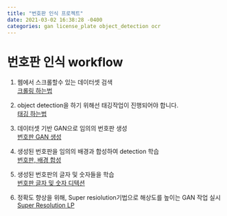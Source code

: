 ```yaml
---
title: "번호판 인식 프로젝트"
date: 2021-03-02 16:38:28 -0400
categories: gan license_plate object_detection ocr
---
```


# 번호판 인식 workflow

1. 웹에서 스크롤할수 있는 데이터셋 검색    
[크롤링 하는법](https://github.com/gyupro/Image-Downloader)

2. object detection을 하기 위해선 태깅작업이 진행되어야 합니다.   
[태깅 하는법](https://github.com/gyupro/labelImg)

3. 데이터셋 기반 GAN으로 임의의 번호판 생성   
[번호판 GAN 생성](https://github.com/junyanz/pytorch-CycleGAN-and-pix2pix)

4. 생성된 번호판을 임의의 배경과 합성하여 detection 학습   
[번호판, 배경 합성](https://github.com/conradry/copy-paste-aug)

5. 생성된 번호판의 글자 및 숫자들을 학습   
[번호판 글자 및 숫자 디텍션](https://github.com/gyupro/alpr-unconstrained)

6. 정확도 향상을 위해, Super resiolution기법으로 해상도를 높이는 GAN 작업 실시   
[Super Resolution LP](https://github.com/gyupro/License-super-resolution)

